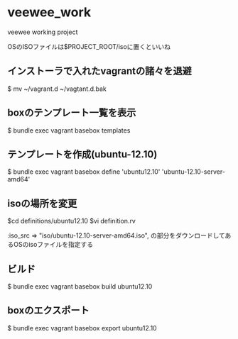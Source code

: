 veewee_work
===========

veewee working project

OSのISOファイルは$PROJECT_ROOT/isoに置くといいね

## インストーラで入れたvagrantの諸々を退避 ##
$ mv ~/vagrant.d ~/vagtant.d.bak

## boxのテンプレート一覧を表示 ##
$ bundle exec vagrant basebox templates

## テンプレートを作成(ubuntu-12.10) ##
$ bundle exec vagrant basebox define 'ubuntu12.10' 'ubuntu-12.10-server-amd64'

## isoの場所を変更 ##
$cd definitions/ubuntu12.10
$vi definition.rv

:iso_src => "iso/ubuntu-12.10-server-amd64.iso",
の部分をダウンロードしてあるOSのisoファイルを指定する

## ビルド ##
$ bundle exec vagrant basebox build ubuntu12.10

## boxのエクスポート ##
$ bundle exec vagrant basebox export ubuntu12.10
